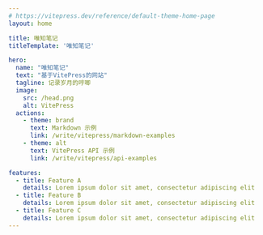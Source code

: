 ```yaml
---
# https://vitepress.dev/reference/default-theme-home-page
layout: home

title: 唯知笔记
titleTemplate: '唯知笔记'

hero:
  name: "唯知笔记"
  text: "基于VitePress的网站"
  tagline: 记录岁月的哼唧
  image:
    src: /head.png
    alt: VitePress
  actions:
    - theme: brand
      text: Markdown 示例
      link: /write/vitepress/markdown-examples
    - theme: alt
      text: VitePress API 示例
      link: /write/vitepress/api-examples

features:
  - title: Feature A
    details: Lorem ipsum dolor sit amet, consectetur adipiscing elit
  - title: Feature B
    details: Lorem ipsum dolor sit amet, consectetur adipiscing elit
  - title: Feature C
    details: Lorem ipsum dolor sit amet, consectetur adipiscing elit
---
```


